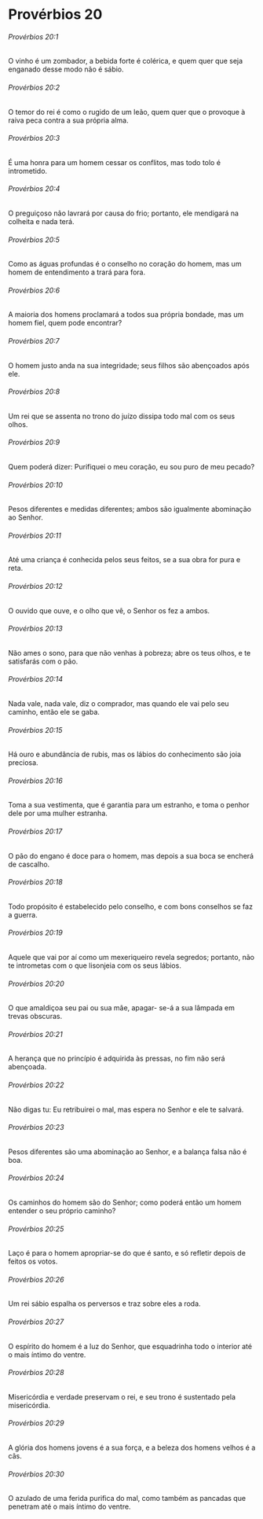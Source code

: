 # Provérbios 20

###### Provérbios 20:1

O vinho é um zombador, a bebida forte é colérica, e quem quer que seja enganado desse modo não é sábio.

###### Provérbios 20:2

O temor do rei é como o rugido de um leão, quem quer que o provoque à raiva peca contra a sua própria alma.

###### Provérbios 20:3

É uma honra para um homem cessar os conflitos, mas todo tolo é intrometido.

###### Provérbios 20:4

O preguiçoso não lavrará por causa do frio; portanto, ele mendigará na colheita e nada terá.

###### Provérbios 20:5

Como as águas profundas é o conselho no coração do homem, mas um homem de entendimento a trará para fora.

###### Provérbios 20:6

A maioria dos homens proclamará a todos sua própria bondade, mas um homem fiel, quem pode encontrar?

###### Provérbios 20:7

O homem justo anda na sua integridade; seus filhos são abençoados após ele.

###### Provérbios 20:8

Um rei que se assenta no trono do juízo dissipa todo mal com os seus olhos.

###### Provérbios 20:9

Quem poderá dizer: Purifiquei o meu coração, eu sou puro de meu pecado?

###### Provérbios 20:10

Pesos diferentes e medidas diferentes; ambos são igualmente abominação ao Senhor.

###### Provérbios 20:11

Até uma criança é conhecida pelos seus feitos, se a sua obra for pura e reta.

###### Provérbios 20:12

O ouvido que ouve, e o olho que vê, o Senhor os fez a ambos.

###### Provérbios 20:13

Não ames o sono, para que não venhas à pobreza; abre os teus olhos, e te satisfarás com o pão.

###### Provérbios 20:14

Nada vale, nada vale, diz o comprador, mas quando ele vai pelo seu caminho, então ele se gaba.

###### Provérbios 20:15

Há ouro e abundância de rubis, mas os lábios do conhecimento são joia preciosa.

###### Provérbios 20:16

Toma a sua vestimenta, que é garantia para um estranho, e toma o penhor dele por uma mulher estranha.

###### Provérbios 20:17

O pão do engano é doce para o homem, mas depois a sua boca se encherá de cascalho.

###### Provérbios 20:18

Todo propósito é estabelecido pelo conselho, e com bons conselhos se faz a guerra.

###### Provérbios 20:19

Aquele que vai por aí como um mexeriqueiro revela segredos; portanto, não te intrometas com o que lisonjeia com os seus lábios.

###### Provérbios 20:20

O que amaldiçoa seu pai ou sua mãe, apagar- se-á a sua lâmpada em trevas obscuras.

###### Provérbios 20:21

A herança que no princípio é adquirida às pressas, no fim não será abençoada.

###### Provérbios 20:22

Não digas tu: Eu retribuirei o mal, mas espera no Senhor e ele te salvará.

###### Provérbios 20:23

Pesos diferentes são uma abominação ao Senhor, e a balança falsa não é boa.

###### Provérbios 20:24

Os caminhos do homem são do Senhor; como poderá então um homem entender o seu próprio caminho?

###### Provérbios 20:25

Laço é para o homem apropriar-se do que é santo, e só refletir depois de feitos os votos.

###### Provérbios 20:26

Um rei sábio espalha os perversos e traz sobre eles a roda.

###### Provérbios 20:27

O espírito do homem é a luz do Senhor, que esquadrinha todo o interior até o mais íntimo do ventre.

###### Provérbios 20:28

Misericórdia e verdade preservam o rei, e seu trono é sustentado pela misericórdia.

###### Provérbios 20:29

A glória dos homens jovens é a sua força, e a beleza dos homens velhos é a cãs.

###### Provérbios 20:30

O azulado de uma ferida purifica do mal, como também as pancadas que penetram até o mais íntimo do ventre.

